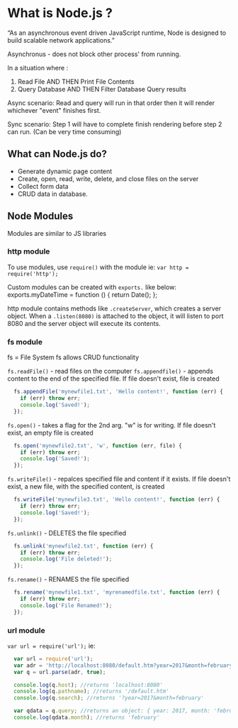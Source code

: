 # What is Node.js ? 

“As an asynchronous event driven JavaScript runtime, Node is designed to build scalable network applications.”

Asynchronus - does not block other process' from running.

In a situation where :
1. Read File AND THEN Print File Contents
2. Query Database AND THEN Filter Database Query results

Async scenario:
Read and query will run in that order then it will render whichever "event" finishes first.

Sync scenario:
Step 1 will have to complete finish rendering before step 2 can run.
(Can be very time consuming)

## What can Node.js do? 
* Generate dynamic page content
* Create, open, read, write, delete, and close files on the server
* Collect form data
* CRUD data in database.

## Node Modules
Modules are similar to JS libraries

### http module
To use modules, use `require()` with the module
  ie: `var http = require('http');`

Custom modules can be created with `exports.` like below:
exports.myDateTime = function () {
  return Date();
};

http module contains methods like `.createServer`, which creates a server object.
When a `.listen(8080)` is attached to the object, it will listen to port 8080 and the server object will execute its contents.

### fs module
fs = File System 
fs allows CRUD functionality

`fs.readFile()` - read files on the computer
`fs.appendfile()` - appends content to the end of the specified file. If file doesn't exist, file is created
```js
  fs.appendFile('mynewfile1.txt', 'Hello content!', function (err) {
    if (err) throw err;
    console.log('Saved!');
  });
```

`fs.open()` - takes a flag for the 2nd arg. "w" is for writing. If file doesn't exist, an empty file is created
```js
  fs.open('mynewfile2.txt', 'w', function (err, file) {
    if (err) throw err;
    console.log('Saved!');
  });
```

`fs.writeFile()` - repalces specified file and content if it exists. If file doesn't exist, a new file, with the specified content, is created
```js
  fs.writeFile('mynewfile3.txt', 'Hello content!', function (err) {
    if (err) throw err;
    console.log('Saved!');
  });
```

`fs.unlink()` - DELETES the file specified
```js
  fs.unlink('mynewfile2.txt', function (err) {
    if (err) throw err;
    console.log('File deleted!');
  });
```

`fs.rename()` - RENAMES the file specified
```js
  fs.rename('mynewfile1.txt', 'myrenamedfile.txt', function (err) {
    if (err) throw err;
    console.log('File Renamed!');
  });
```


### url module
`var url = require('url');`
ie:
```js 
  var url = require('url');
  var adr = 'http://localhost:8080/default.htm?year=2017&month=february';
  var q = url.parse(adr, true);

  console.log(q.host); //returns 'localhost:8080'
  console.log(q.pathname); //returns '/default.htm'
  console.log(q.search); //returns '?year=2017&month=february'

  var qdata = q.query; //returns an object: { year: 2017, month: 'february' }
  console.log(qdata.month); //returns 'february'
```